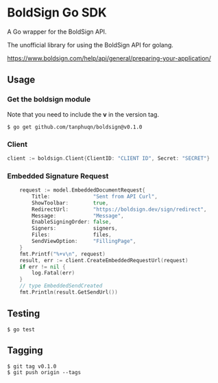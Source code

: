 # BoldSign Go SDK
A Go wrapper for the BoldSign API.

The unofficial library for using the BoldSign API for golang.

https://www.boldsign.com/help/api/general/preparing-your-application/

## Usage

### Get the boldsign module

Note that you need to include the **v** in the version tag.

```
$ go get github.com/tanphuqn/boldsign@v0.1.0
```


### Client

```go
client := boldsign.Client{ClientID: "CLIENT ID", Secret: "SECRET"}
```

### Embedded Signature Request

```go
	request := model.EmbeddedDocumentRequest{
		Title:              "Sent from API Curl",
		ShowToolbar:        true,
		RedirectUrl:        "https://boldsign.dev/sign/redirect",
		Message:            "Message",
		EnableSigningOrder: false,
		Signers:            signers,
		Files:              files,
		SendViewOption:     "FillingPage",
	}
	fmt.Printf("%+v\n", request)
	result, err := client.CreateEmbeddedRequestUrl(request)
	if err != nil {
		log.Fatal(err)
	}
    // type EmbeddedSendCreated
    fmt.Println(result.GetSendUrl())
```

## Testing

```
$ go test
```

## Tagging

```
$ git tag v0.1.0
$ git push origin --tags
```
